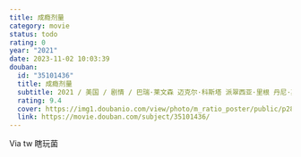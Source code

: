 ```yaml
---
title: 成瘾剂量
category: movie
status: todo
rating: 0
year: "2021"
date: 2023-11-02 10:03:39
douban:
  id: "35101436"
  title: 成瘾剂量
  subtitle: 2021 / 美国 / 剧情 / 巴瑞·莱文森 迈克尔·科斯塔 派翠西亚·里根 丹尼·斯特朗 / 迈克尔·基顿 彼得·萨斯加德
  rating: 9.4
  cover: https://img1.doubanio.com/view/photo/m_ratio_poster/public/p2867314050.jpg
  link: https://movie.douban.com/subject/35101436/
---
```


Via tw 瞎玩菌
